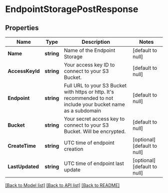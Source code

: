 # EndpointStoragePostResponse

## Properties
Name | Type | Description | Notes
------------ | ------------- | ------------- | -------------
**Name** | **string** | Name of the Endpoint Storage | [default to null]
**AccessKeyId** | **string** | Your access key ID to connect to your S3 Bucket. | [default to null]
**Endpoint** | **string** | Full URL to your S3 Bucket with https or http. It&#39;s recommended to not include your bucket name as a subdomain | [default to null]
**Bucket** | **string** | Your secret access key to connect to your S3 Bucket. Will be encrypted. | [default to null]
**CreateTime** | **string** | UTC time of endpoint creation | [optional] [default to null]
**LastUpdated** | **string** | UTC time of endpoint last update | [optional] [default to null]

[[Back to Model list]](../README.md#documentation-for-models) [[Back to API list]](../README.md#documentation-for-api-endpoints) [[Back to README]](../README.md)


